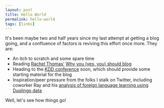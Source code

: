 ```yaml
---
layout: post
title: Hello World
permalink: hello-world
tags: [links]
---
```


It's been maybe two and half years since my last attempt at getting a blog going, and a confluence of factors is reviving this effort once more. They are:

* An itch to scratch and some spare time
* Reading [Rachel Thomas'](https://twitter.com/math_rachel) [Why you (yes, you) should blog](https://medium.com/@racheltho/why-you-yes-you-should-blog-7d2544ac1045)
* Heading to the [KDD conference](http://www.kdd.org/kdd2017/) soon, which should provide some starting material for the blog
* Inspiration/peer pressure from the folks I stalk on Twitter, including coworker Ray and his [analysis of foreign language learning using Duolingo data](https://runze.github.io/2017/07/02/an-analysis-of-foreign-language-learning-using-duolingo-data/) 

Well, let's see how things go!
